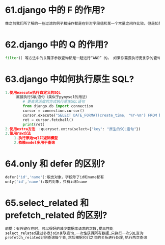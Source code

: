 # 61.django 中的 F 的作用?
```python
像之前我们所了解的一些过滤的例子和操作都是在针对字段值和某一个常量之间作比较，但是如果我们要针对两个字段值作比较的话就不行了，这就涉及到这个F查询了
```
# 62.django 中的 Q 的作用?
```python
filter() 等方法中的关键字参数查询都是一起进行“AND” 的。 如果你需要执行更复杂的查询（例如OR语句），你可以使用Q对象。
```
# 63.django 中如何执行原生 SQL?
```python
1.使用execute执行自定义的SQL
     直接执行SQL语句（类似于pymysql的用法）
        # 更高灵活度的方式执行原生SQL语句
        from django.db import connection
        cursor = connection.cursor()
        cursor.execute("SELECT DATE_FORMAT(create_time, '%Y-%m') FROM blog_article;")
        ret = cursor.fetchall()
        print(ret)
2.使用extra方法 ：queryset.extra(select={"key": "原生的SQL语句"})
3.使用raw方法
    1.执行原始sql并返回模型
    2.依赖model多用于查询
```
# 64.only 和 defer 的区别?
```python
defer('id','name'):取出对象，字段除了id和name都有
only('id','name'):取的对象，只有id和name
```
# 65.select_related 和 prefetch_related 的区别?
```python
前提：有外键存在时，可以很好的减少数据库请求的次数,提高性能
select_related通过多表join关联查询,一次性获得所有数据,只执行一次SQL查询
prefetch_related分别查询每个表,然后根据它们之间的关系进行处理,执行两次查询
```
##### 